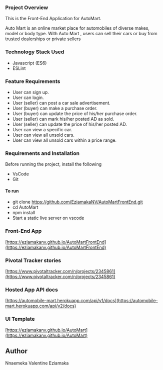 ### Project Overview
This is the Front-End Application for AutoMart.

Auto Mart is an online market place for automobiles of diverse makes, model or body type. With Auto Mart , users can sell their cars or buy from trusted dealerships or private sellers

### Technology Stack Used
- Javascript (ES6)
- ESLint

### Feature Requirements
- User can sign up.
- User can login.
- User (seller) can post a car sale advertisement.
- User (buyer) can make a purchase order.
- User (buyer) can update the price of his/her purchase order.
- User (seller) can mark his/her posted AD as sold.
- User (seller) can update the price of his/her posted AD.
- User can view a specific car.
- User can view all unsold cars.
- User can view all unsold cars within a price range.

### Requirements and Installation
Before running the project, install the following
- VsCode
- Git

#### To run
- git clone https://github.com/EziamakaNV/AutoMartFrontEnd.git
- cd AutoMart
- npm install
- Start a static live server on vscode

### Front-End App
[https://eziamakanv.github.io/AutoMartFrontEnd](https://eziamakanv.github.io/AutoMartFrontEnd)

### Pivotal Tracker stories
[https://www.pivotaltracker.com/n/projects/2345861](https://www.pivotaltracker.com/n/projects/2345861)

### Hosted App API docs
[https://automobile-mart.herokuapp.com/api/v1/docs](https://automobile-mart.herokuapp.com/api/v2/docs)

### UI Template
[https://eziamakanv.github.io/AutoMart](https://eziamakanv.github.io/AutoMart)


## Author

Nnaemeka Valentine Eziamaka
